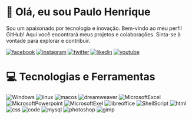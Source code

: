 # 👋 Olá, eu sou Paulo Henrique
Sou um apaixonado por tecnologia e inovação. Bem-vindo ao meu perfil GitHub! Aqui você encontrará meus projetos e colaborações. Sinta-se à vontade para explorar e contribuir.

[![facebook](https://img.shields.io/badge/Facebook-1877F2?style=for-the-badge&logo=facebook&logoColor=white)](https://www.facebook.com/PAULOHPEDRO29/)
[![instagram](https://img.shields.io/badge/Instagram-E4405F?style=for-the-badge&logo=instagram&logoColor=white)](https://www.instagram.com/paulohpedro/)
[![twitter](https://img.shields.io/badge/Twitter-1DA1F2?style=for-the-badge&logo=twitter&logoColor=white)](https://x.com/Paulohpedro30)
[![likedin](https://img.shields.io/badge/LinkedIn-0077B5?style=for-the-badge&logo=linkedin&logoColor=white)](https://www.linkedin.com/in/paulohpedro/)
[![youtube](https://img.shields.io/badge/YouTube-FF0000?style=for-the-badge&logo=youtube&logoColor=white)](https://www.youtube.com/@paulohpedro)

# 💻 Tecnologias e Ferramentas
 ![Windows](https://img.shields.io/badge/Windows-0078D6?style=for-the-badge&logo=windows&logoColor=white)
 ![linux](https://img.shields.io/badge/Linux-FCC624?style=for-the-badge&logo=linux&logoColor=black)
  ![macos](https://img.shields.io/badge/mac%20os-000000?style=for-the-badge&logo=apple&logoColor=white)
  ![dreamweaver](https://img.shields.io/badge/Adobe%20Dreamweaver-072401?style=for-the-badge&logo=Adobe%20Dreamweaver&logoColor=34F400)
   ![MicrosoftExcel](https://img.shields.io/badge/Microsoft_Excel-217346?style=for-the-badge&logo=microsoft-excel&logoColor=white)
  ![MicrosoftPowerpoint](https://img.shields.io/badge/Microsoft_PowerPoint-B7472A?style=for-the-badge&logo=microsoft-powerpoint&logoColor=white)
 ![MicrosoftExel](https://img.shields.io/badge/Microsoft_Excel-217346?style=for-the-badge&logo=microsoft-excel&logoColor=white)
 ![libreoffice](https://img.shields.io/badge/LibreOffice-18A303?style=for-the-badge&logo=LibreOffice&logoColor=white)
 ![ShellScript](https://img.shields.io/badge/Shell_Script-121011?style=for-the-badge&logo=gnu-bash&logoColor=white)
 ![html](https://img.shields.io/badge/HTML-239120?style=for-the-badge&logo=html5&logoColor=white)
 ![css](https://img.shields.io/badge/CSS-239120?&style=for-the-badge&logo=css3&logoColor=white)
 ![code](https://img.shields.io/badge/Visual_Studio_Code-0078D4?style=for-the-badge&logo=visual%20studio%20code&logoColor=white)
 ![mysql](https://img.shields.io/badge/MySQL-00000F?style=for-the-badge&logo=mysql&logoColor=white)
 ![photoshop](https://img.shields.io/badge/Adobe%20Photoshop-31A8FF?style=for-the-badge&logo=Adobe%20Photoshop&logoColor=black)
 ![gimp](https://img.shields.io/badge/gimp-5C5543?style=for-the-badge&logo=gimp&logoColor=white)
